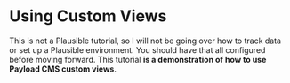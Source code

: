 # Using Custom Views

This is not a Plausible tutorial, so I will not be going over how to track data or set up a Plausible environment. You should have that all configured before moving forward. This tutorial **is a demonstration of how to use Payload CMS custom views**. 
